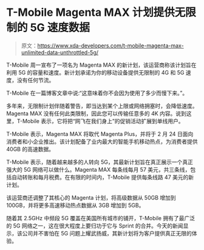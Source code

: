 # T-Mobile Magenta MAX 计划提供无限制的 5G 速度数据

> 原文：<https://www.xda-developers.com/t-mobile-magenta-max-unlimited-data-unthrottled-5g/>

T-Mobile 周一宣布了一项名为 Magenta MAX 的新计划，该运营商称该计划旨在利用 5G 的容量和速度。新计划承诺为你的移动设备提供无限制的 4G 和 5G 速度，没有任何节流。

T-Mobile 在一篇博客文章中说:“这意味着你不会因为使用了多少而慢下来。”。

多年来，无限制计划伴随着警告，即当达到某个上限或网络拥塞时，会降低速度。Magenta MAX 没有任何此类限制，因此您可以传输任意多的 4K 内容。说到这里，T-Mobile 表示，它将把“网飞在我们身上”的促销活动扩展到单线用户。

T-Mobile 表示，Magenta MAX 将取代 Magenta Plus，并将于 2 月 24 日面向消费者和小企业推出。该计划配备了业内最大的智能手机移动热点，为消费者提供 40GB 的高速数据。

T-Mobile 表示，随着越来越多的人转向 5G，其最新计划旨在真正展示一个真正强大的 5G 网络可以做什么。Magenta MAX 每条线每月 57 美元，共三条线，包括自动转账和每月税费。在有限的时间内，T-Mobile 提供每条线路 47 美元的新计划。

该运营商还调整了其核心的 Magenta 计划，将高级数据从 50GB 增加到 100GB，并将更多高速移动热点数据从 3GB 增加到 5GB。

随着其 2.5GHz 中频段 5G 覆盖在美国所有城市的铺开，T-Mobile 拥有了最广泛的 5G 网络之一，这在很大程度上要归功于它与 Sprint 的合并。今天的新闻显示，该公司并不害怕在 5G 问题上耀武扬威，其新计划将为客户提供真正无限的体验。